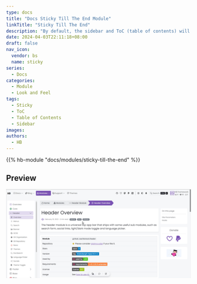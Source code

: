 ```yaml
---
type: docs
title: "Docs Sticky Till The End Module"
linkTitle: "Sticky Till The End"
description: "By default, the sidebar and ToC (table of contents) will sticky until reach the footer, with this module, they can be sticky all the time."
date: 2024-04-03T22:11:18+08:00
draft: false
nav_icon:
  vendor: bs
  name: sticky
series:
  - Docs
categories:
  - Module
  - Look and Feel
tags:
  - Sticky
  - ToC
  - Table of Contents
  - Sidebar
images:
authors:
  - HB
---
```


{{% hb-module "docs/modules/sticky-till-the-end" %}}

## Preview

![Preview](preview.gif#center)
